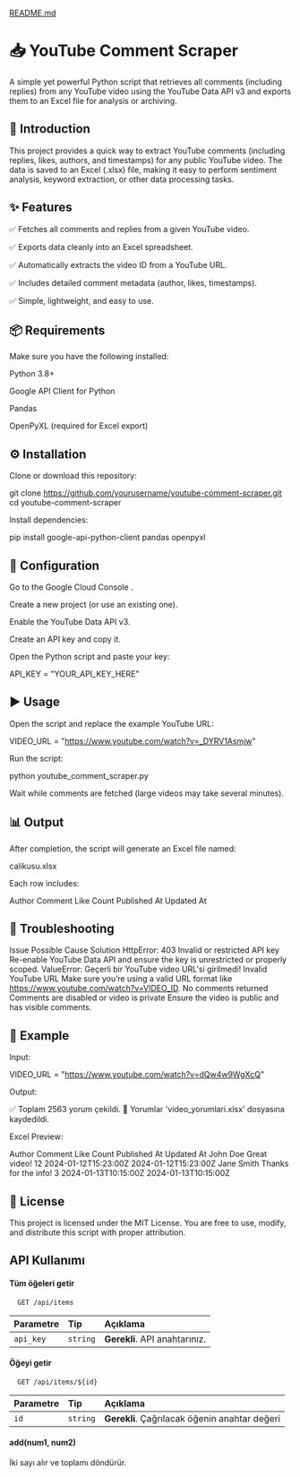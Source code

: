[README.md](https://github.com/user-attachments/files/22959513/README.md)
# 📥 YouTube Comment Scraper

A simple yet powerful Python script that retrieves all comments (including replies) from any YouTube video using the YouTube Data API v3 and exports them to an Excel file for analysis or archiving.


## 🧩 Introduction

This project provides a quick way to extract YouTube comments (including replies, likes, authors, and timestamps) for any public YouTube video.
The data is saved to an Excel (.xlsx) file, making it easy to perform sentiment analysis, keyword extraction, or other data processing tasks.

## ✨ Features

✅ Fetches all comments and replies from a given YouTube video.

✅ Exports data cleanly into an Excel spreadsheet.

✅ Automatically extracts the video ID from a YouTube URL.

✅ Includes detailed comment metadata (author, likes, timestamps).

✅ Simple, lightweight, and easy to use.

## 📦 Requirements

Make sure you have the following installed:

Python 3.8+

Google API Client for Python

Pandas

OpenPyXL (required for Excel export)

## ⚙️ Installation

Clone or download this repository:

git clone https://github.com/yourusername/youtube-comment-scraper.git
cd youtube-comment-scraper


Install dependencies:

pip install google-api-python-client pandas openpyxl

## 🔐 Configuration

Go to the Google Cloud Console
.

Create a new project (or use an existing one).

Enable the YouTube Data API v3.

Create an API key and copy it.

Open the Python script and paste your key:

API_KEY = "YOUR_API_KEY_HERE"

## ▶️ Usage

Open the script and replace the example YouTube URL:

VIDEO_URL = "https://www.youtube.com/watch?v=_DYRV1Asmjw"


Run the script:

python youtube_comment_scraper.py


Wait while comments are fetched (large videos may take several minutes).

## 📊 Output

After completion, the script will generate an Excel file named:

calikusu.xlsx


Each row includes:

Author	Comment	Like Count	Published At	Updated At
## 🧰 Troubleshooting
Issue	Possible Cause	Solution
HttpError: 403	Invalid or restricted API key	Re-enable YouTube Data API and ensure the key is unrestricted or properly scoped.
ValueError: Geçerli bir YouTube video URL'si girilmedi!	Invalid YouTube URL	Make sure you’re using a valid URL format like https://www.youtube.com/watch?v=VIDEO_ID.
No comments returned	Comments are disabled or video is private	Ensure the video is public and has visible comments.
## 🧪 Example

Input:

VIDEO_URL = "https://www.youtube.com/watch?v=dQw4w9WgXcQ"


Output:

✅ Toplam 2563 yorum çekildi.
💾 Yorumlar 'video_yorumlari.xlsx' dosyasına kaydedildi.


Excel Preview:

Author	Comment	Like Count	Published At	Updated At
John Doe	Great video!	12	2024-01-12T15:23:00Z	2024-01-12T15:23:00Z
Jane Smith	Thanks for the info!	3	2024-01-13T10:15:00Z	2024-01-13T10:15:00Z
## 🪪 License

This project is licensed under the MIT License.
You are free to use, modify, and distribute this script with proper attribution.
## API Kullanımı

#### Tüm öğeleri getir

```http
  GET /api/items
```

| Parametre | Tip     | Açıklama                |
| :-------- | :------- | :------------------------- |
| `api_key` | `string` | **Gerekli**. API anahtarınız. |

#### Öğeyi getir

```http
  GET /api/items/${id}
```

| Parametre | Tip     | Açıklama                       |
| :-------- | :------- | :-------------------------------- |
| `id`      | `string` | **Gerekli**. Çağrılacak öğenin anahtar değeri |

#### add(num1, num2)

İki sayı alır ve toplamı döndürür.

  
